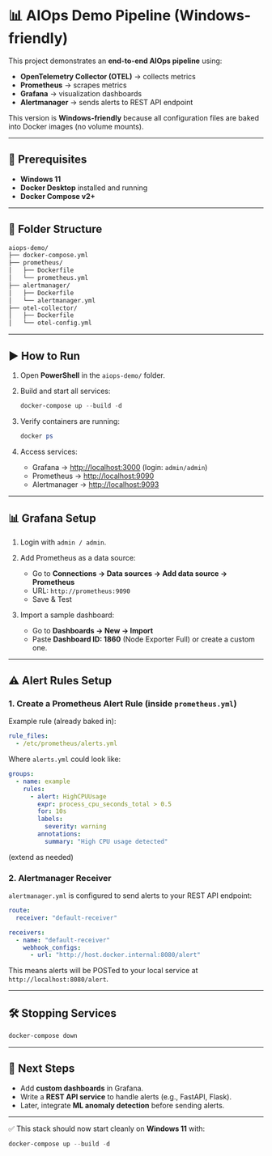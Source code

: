 # 📊 AIOps Demo Pipeline (Windows-friendly)

This project demonstrates an **end-to-end AIOps pipeline** using:

* **OpenTelemetry Collector (OTEL)** → collects metrics
* **Prometheus** → scrapes metrics
* **Grafana** → visualization dashboards
* **Alertmanager** → sends alerts to REST API endpoint

This version is **Windows-friendly** because all configuration files are baked into Docker images (no volume mounts).

---

## 🚀 Prerequisites

* **Windows 11**
* **Docker Desktop** installed and running
* **Docker Compose v2+**

---

## 📂 Folder Structure

```sh
aiops-demo/
├── docker-compose.yml
├── prometheus/
│   ├── Dockerfile
│   └── prometheus.yml
├── alertmanager/
│   ├── Dockerfile
│   └── alertmanager.yml
├── otel-collector/
│   ├── Dockerfile
│   └── otel-config.yml
```

---

## ▶️ How to Run

1. Open **PowerShell** in the `aiops-demo/` folder.

2. Build and start all services:

   ```powershell
   docker-compose up --build -d
   ```

3. Verify containers are running:

   ```powershell
   docker ps
   ```

4. Access services:

   * Grafana → [http://localhost:3000](http://localhost:3000) (login: `admin/admin`)
   * Prometheus → [http://localhost:9090](http://localhost:9090)
   * Alertmanager → [http://localhost:9093](http://localhost:9093)

---

## 📊 Grafana Setup

1. Login with `admin / admin`.
2. Add Prometheus as a data source:

   * Go to **Connections → Data sources → Add data source → Prometheus**
   * URL: `http://prometheus:9090`
   * Save & Test
3. Import a sample dashboard:

   * Go to **Dashboards → New → Import**
   * Paste **Dashboard ID: 1860** (Node Exporter Full) or create a custom one.

---

## ⚠️ Alert Rules Setup

### 1. Create a Prometheus Alert Rule (inside `prometheus.yml`)

Example rule (already baked in):

```yaml
rule_files:
  - /etc/prometheus/alerts.yml
```

Where `alerts.yml` could look like:

```yaml
groups:
  - name: example
    rules:
      - alert: HighCPUUsage
        expr: process_cpu_seconds_total > 0.5
        for: 10s
        labels:
          severity: warning
        annotations:
          summary: "High CPU usage detected"
```

(extend as needed)

### 2. Alertmanager Receiver

`alertmanager.yml` is configured to send alerts to your REST API endpoint:

```yaml
route:
  receiver: "default-receiver"

receivers:
  - name: "default-receiver"
    webhook_configs:
      - url: "http://host.docker.internal:8080/alert"
```

This means alerts will be POSTed to your local service at `http://localhost:8080/alert`.

---

## 🛠️ Stopping Services

```powershell
docker-compose down
```

---

## 📌 Next Steps

* Add **custom dashboards** in Grafana.
* Write a **REST API service** to handle alerts (e.g., FastAPI, Flask).
* Later, integrate **ML anomaly detection** before sending alerts.

---

✅ This stack should now start cleanly on **Windows 11** with:

```powershell
docker-compose up --build -d
```
